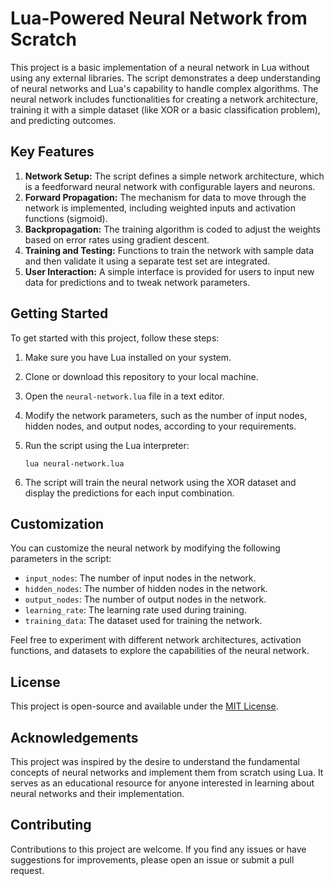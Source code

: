 # Lua-Powered Neural Network from Scratch

This project is a basic implementation of a neural network in Lua without using any external libraries. The script demonstrates a deep understanding of neural networks and Lua's capability to handle complex algorithms. The neural network includes functionalities for creating a network architecture, training it with a simple dataset (like XOR or a basic classification problem), and predicting outcomes.

## Key Features

1. **Network Setup:** The script defines a simple network architecture, which is a feedforward neural network with configurable layers and neurons.
2. **Forward Propagation:** The mechanism for data to move through the network is implemented, including weighted inputs and activation functions (sigmoid).
3. **Backpropagation:** The training algorithm is coded to adjust the weights based on error rates using gradient descent.
4. **Training and Testing:** Functions to train the network with sample data and then validate it using a separate test set are integrated.
5. **User Interaction:** A simple interface is provided for users to input new data for predictions and to tweak network parameters.

## Getting Started

To get started with this project, follow these steps:

1. Make sure you have Lua installed on your system.
2. Clone or download this repository to your local machine.
3. Open the `neural-network.lua` file in a text editor.
4. Modify the network parameters, such as the number of input nodes, hidden nodes, and output nodes, according to your requirements.
5. Run the script using the Lua interpreter:

   ```
   lua neural-network.lua
   ```

6. The script will train the neural network using the XOR dataset and display the predictions for each input combination.

## Customization

You can customize the neural network by modifying the following parameters in the script:

- `input_nodes`: The number of input nodes in the network.
- `hidden_nodes`: The number of hidden nodes in the network.
- `output_nodes`: The number of output nodes in the network.
- `learning_rate`: The learning rate used during training.
- `training_data`: The dataset used for training the network.

Feel free to experiment with different network architectures, activation functions, and datasets to explore the capabilities of the neural network.

## License

This project is open-source and available under the [MIT License](LICENSE).

## Acknowledgements

This project was inspired by the desire to understand the fundamental concepts of neural networks and implement them from scratch using Lua. It serves as an educational resource for anyone interested in learning about neural networks and their implementation.

## Contributing

Contributions to this project are welcome. If you find any issues or have suggestions for improvements, please open an issue or submit a pull request.
